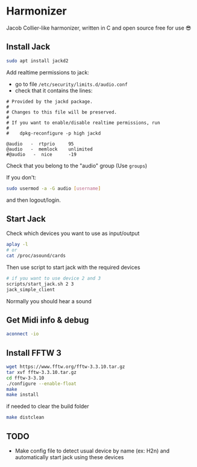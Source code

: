 # Harmonizer

Jacob Collier-like harmonizer, written in C and open source free for use :sunglasses:

## Install Jack

```bash
sudo apt install jackd2
```

Add realtime permissions to jack:
- go to file `/etc/security/limits.d/audio.conf`
- check that it contains the lines:
```
# Provided by the jackd package.
#
# Changes to this file will be preserved.
#
# If you want to enable/disable realtime permissions, run
#
#    dpkg-reconfigure -p high jackd

@audio   -  rtprio     95
@audio   -  memlock    unlimited
#@audio   -  nice      -19
```

Check that you belong to the "audio" group (Use `groups`)

If you don't:
```bash
sudo usermod -a -G audio [username]
```
and then logout/login.

## Start Jack

Check which devices you want to use as input/output
```bash
aplay -l
# or
cat /proc/asound/cards
```

Then use script to start jack with the required devices
```bash
# if you want to use device 2 and 3
scripts/start_jack.sh 2 3
jack_simple_client
```

Normally you should hear a sound

## Get Midi info & debug

```bash
aconnect -io
```

## Install FFTW 3

```bash
wget https://www.fftw.org/fftw-3.3.10.tar.gz
tar xvf fftw-3.3.10.tar.gz
cd fftw-3-3.10
./configure --enable-float
make
make install
```

if needed to clear the build folder

```bash
make distclean
```

## TODO

- Make config file to detect usual device by name (ex: H2n) and automatically start jack using these devices
